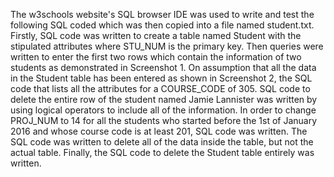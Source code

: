 The w3schools website's SQL browser IDE was used to write and test the following SQL coded which was then copied into a file named student.txt. Firstly, SQL code was written to create a table named Student with the stipulated attributes where STU_NUM is the primary key. Then queries were written to enter the first two rows which contain the information of two students as demonstrated in Screenshot 1. On assumption that all the data in the Student table has been entered as shown in Screenshot 2, the SQL code that lists all the attributes for a COURSE_CODE of 305. SQL code to delete the entire row of the student named Jamie Lannister was written by using logical operators to include all of the information. In order to change PROJ_NUM to 14 for all the students who started before the 1st of January 2016 and whose course code is at least 201, SQL code was written. The SQL code was written to delete all of the data inside the table, but not the actual table. Finally, the SQL code to delete the Student table entirely was written.
